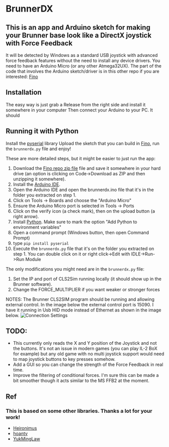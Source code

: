 # BrunnerDX
## This is an app and Arduino sketch for making your Brunner base look like a DirectX joystick with Force Feedback

It will be detected by Windows as a standard USB joystick with advanced force feedback features without the need to install any device drivers. You need to have an Arduino Micro (or any other Atmega32UX).
The part of the code that involves the Arduino sketch/driver is in this other repo if you are interested: [Fino](https://github.com/jmriego/Fino)

## Installation

The easy way is just grab a Release from the right side and install it somewhere in your computer
Then connect your Arduino to your PC. It should  


## Running it with Python
Install the [pyserial](https://pypi.org/project/pyserial/) library
Upload the sketch that you can build in [Fino](https://github.com/jmriego/Fino), run the `brunnerdx.py` file and enjoy!

These are more detailed steps, but it might be easier to just run the app:
1. Download the [Fino repo zip file](https://github.com/jmriego/Fino/archive/master.zip) file and save it somewhere in your hard drive (an option is clicking on Code->Download as ZIP and then unzipping it somewhere).
2. Install the [Arduino IDE](https://www.arduino.cc/en/software).
3. Open the Arduino IDE and open the brunnerdx.ino file that it's in the folder you extracted on step 1.
4. Click on Tools -> Boards and choose the "Arduino Micro"
5. Ensure the Arduino Micro port is selected in Tools -> Ports
6. Click on the verify icon (a check mark), then on the upload button (a right arrow).
7. Install [Python](https://www.python.org/downloads/). Make sure to mark the option "Add Python to environment variables"
8. Open a command prompt (Windows button, then open Command Prompt)
9. type `pip install pyserial`
10. Execute the `brunnerdx.py` file that it's on the folder you extracted on step 1. You can double click on it or right click->Edit with IDLE->Run->Run Module

The only modifications you might need are in the `brunnerdx.py` file:
1. Set the IP and port of CLS2Sim running locally (it should show up in the Brunner software).
2. Change the FORCE_MULTIPLIER if you want weaker or stronger forces

NOTES:
The Brunner CLS2SIM program should be running and allowing external control. In the image below the external control port is 15090. I have it running in Usb HID mode instead of Ethernet as shown in the image below.
![Connection Settings](https://cls2sim.brunner-innovation.swiss/images/settingsExtCtrl.png)

## TODO:

* This currently only reads the X and Y position of the Joystick and not the buttons. It's not an issue in modern games (you can play IL-2 BoX for example) but any old game with no multi joystick support would need to map joystick buttons to key presses somehow.
* Add a GUI so you can change the strength of the Force Feedback in real time.
* Improve the filtering of conditional forces. I'm sure this can be made a bit smoother though it acts similar to the MS FFB2 at the moment.

## Ref

### This is based on some other libraries. Thanks a lot for your work!
* [Heironimus](https://github.com/MHeironimus/ArduinoJoystickLibrary)
* [hoantv](https://github.com/hoantv/VNWheel)
* [YukMingLaw](https://github.com/YukMingLaw/ArduinoJoystickWithFFBLibrary) 
